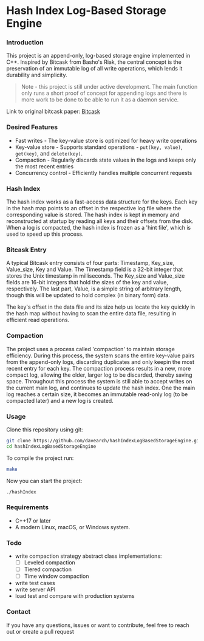 # Hash Index Log-Based Storage Engine

### Introduction
This project is an append-only, log-based storage engine implemented in C++. 
Inspired by Bitcask from Basho's Riak, the central concept is the preservation
of an immutable log of all write operations, which lends it durability and simplicity.

> Note - this project is still under active development. The main function only runs a short proof of
> concept for appending logs and there is more work to be done to be able to run it as a daemon service.

Link to original bitcask paper: [Bitcask](https://riak.com/assets/bitcask-intro.pdf)

### Desired Features
* Fast writes - The key-value store is optimized for heavy write operations
* Key-value store - Supports standard operations - `put(key, value)`, `get(key)`, and `delete(key)`.
* Compaction - Regularly discards state values in the logs and keeps only the most recent entries
* Concurrency control - Efficiently handles multiple concurrent requests

### Hash Index
The hash index works as a fast-access data structure for the keys. Each key in the hash map
points to an offset in the respective log file where the corresponding value is stored.
The hash index is kept in memory and reconstructed at startup by reading all keys and their
offsets from the disk. When a log is compacted, the hash index is frozen as a 'hint file',
which is used to speed up this process.

### Bitcask Entry
A typical Bitcask entry consists of four parts: Timestamp, Key_size, Value_size, Key
and Value. The Timestamp field is a 32-bit integer that stores the Unix timestamp in
milliseconds. The Key_size and Value_size fields are 16-bit integers that hold the sizes
of the key and value, respectively. The last part, Value, is a simple string of arbitrary
length, though this will be updated to hold complex (in binary form) data.

The key's offset in the data file and its size help us locate the key quickly in the
hash map without having to scan the entire data file, resulting in efficient read
operations.

### Compaction
The project uses a process called 'compaction' to maintain storage efficiency. During this
process, the system scans the entire key-value pairs from the append-only logs, discarding
duplicates and only keepin the most recent entry for each key. The compaction process
results in a new, more compact log, allowing the older, larger log to be discarded, thereby
saving space. Throughout this process the system is still able to accept writes on the
current main log, and continues to update the hash index. One the main log reaches a certain
size, it becomes an immutable read-only log (to be compacted later) and a new log is created.


### Usage
Clone this repository using git:
```bash
git clone https://github.com/davearch/hashIndexLogBasedStorageEngine.git
cd hashIndexLogBasedStorageEngine
```

To compile the project run:
```bash
make
```

Now you can start the project:
```bash
./hashIndex
```

### Requirements
* C++17 or later
* A modern Linux, macOS, or Windows system.

### Todo
* write compaction strategy abstract class implementations:
  - [ ] Leveled compaction
  - [ ] Tiered compaction
  - [ ] Time window compaction
* write test cases
* write server API
* load test and compare with production systems
 

### Contact
If you have any questions, issues or want to contribute, feel free to reach out or create
a pull request
